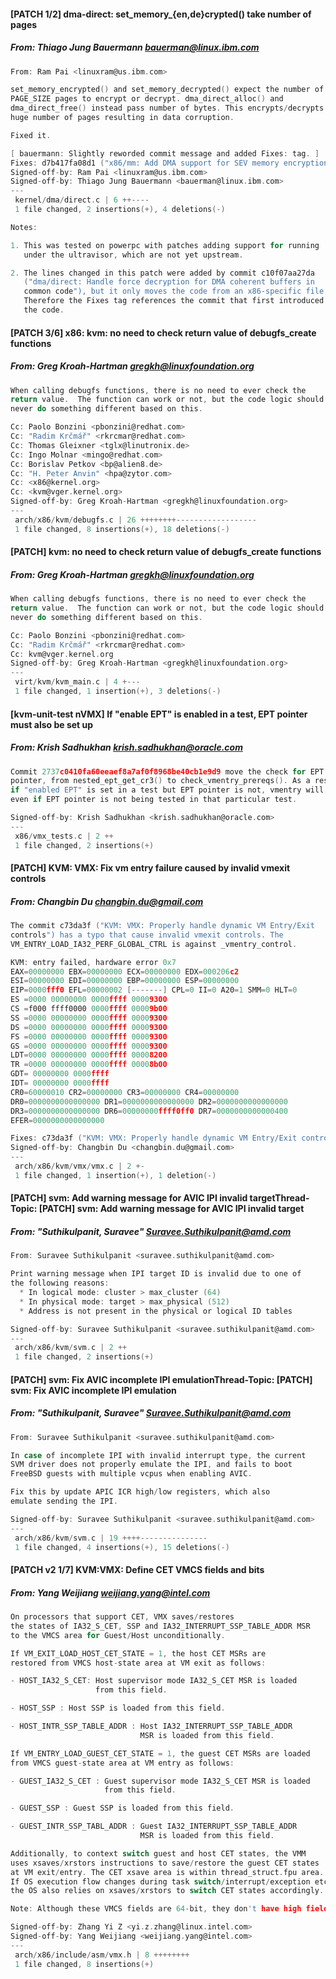 #### [PATCH 1/2] dma-direct: set_memory_{en,de}crypted() take number of pages
##### From: Thiago Jung Bauermann <bauerman@linux.ibm.com>

```c
From: Ram Pai <linuxram@us.ibm.com>

set_memory_encrypted() and set_memory_decrypted() expect the number of
PAGE_SIZE pages to encrypt or decrypt. dma_direct_alloc() and
dma_direct_free() instead pass number of bytes. This encrypts/decrypts a
huge number of pages resulting in data corruption.

Fixed it.

[ bauermann: Slightly reworded commit message and added Fixes: tag. ]
Fixes: d7b417fa08d1 ("x86/mm: Add DMA support for SEV memory encryption")
Signed-off-by: Ram Pai <linuxram@us.ibm.com>
Signed-off-by: Thiago Jung Bauermann <bauerman@linux.ibm.com>
---
 kernel/dma/direct.c | 6 ++----
 1 file changed, 2 insertions(+), 4 deletions(-)

Notes:

1. This was tested on powerpc with patches adding support for running
   under the ultravisor, which are not yet upstream.

2. The lines changed in this patch were added by commit c10f07aa27da
   ("dma/direct: Handle force decryption for DMA coherent buffers in
   common code"), but it only moves the code from an x86-specific file.
   Therefore the Fixes tag references the commit that first introduced
   the code.

```
#### [PATCH 3/6] x86: kvm: no need to check return value of debugfs_create functions
##### From: Greg Kroah-Hartman <gregkh@linuxfoundation.org>

```c
When calling debugfs functions, there is no need to ever check the
return value.  The function can work or not, but the code logic should
never do something different based on this.

Cc: Paolo Bonzini <pbonzini@redhat.com>
Cc: "Radim Krčmář" <rkrcmar@redhat.com>
Cc: Thomas Gleixner <tglx@linutronix.de>
Cc: Ingo Molnar <mingo@redhat.com>
Cc: Borislav Petkov <bp@alien8.de>
Cc: "H. Peter Anvin" <hpa@zytor.com>
Cc: <x86@kernel.org>
Cc: <kvm@vger.kernel.org>
Signed-off-by: Greg Kroah-Hartman <gregkh@linuxfoundation.org>
---
 arch/x86/kvm/debugfs.c | 26 ++++++++------------------
 1 file changed, 8 insertions(+), 18 deletions(-)

```
#### [PATCH] kvm: no need to check return value of debugfs_create functions
##### From: Greg Kroah-Hartman <gregkh@linuxfoundation.org>

```c
When calling debugfs functions, there is no need to ever check the
return value.  The function can work or not, but the code logic should
never do something different based on this.

Cc: Paolo Bonzini <pbonzini@redhat.com>
Cc: "Radim Krčmář" <rkrcmar@redhat.com>
Cc: kvm@vger.kernel.org
Signed-off-by: Greg Kroah-Hartman <gregkh@linuxfoundation.org>
---
 virt/kvm/kvm_main.c | 4 +---
 1 file changed, 1 insertion(+), 3 deletions(-)

```
#### [kvm-unit-test nVMX] If "enable EPT" is enabled in a test, EPT pointer must also be set up
##### From: Krish Sadhukhan <krish.sadhukhan@oracle.com>

```c
Commit 2737c0410fa60eeaef8a7af0f8968be40cb1e9d9 move the check for EPT
pointer, from nested_ept_get_cr3() to check_vmentry_prereqs(). As a result
if "enabled EPT" is set in a test but EPT pointer is not, vmentry will fail
even if EPT pointer is not being tested in that particular test.

Signed-off-by: Krish Sadhukhan <krish.sadhukhan@oracle.com>
---
 x86/vmx_tests.c | 2 ++
 1 file changed, 2 insertions(+)

```
#### [PATCH] KVM: VMX: Fix vm entry failure caused by invalid vmexit controls
##### From: Changbin Du <changbin.du@gmail.com>

```c
The commit c73da3f ("KVM: VMX: Properly handle dynamic VM Entry/Exit
controls") has a typo that cause invalid vmexit controls. The
VM_ENTRY_LOAD_IA32_PERF_GLOBAL_CTRL is against _vmentry_control.

KVM: entry failed, hardware error 0x7
EAX=00000000 EBX=00000000 ECX=00000000 EDX=000206c2
ESI=00000000 EDI=00000000 EBP=00000000 ESP=00000000
EIP=0000fff0 EFL=00000002 [-------] CPL=0 II=0 A20=1 SMM=0 HLT=0
ES =0000 00000000 0000ffff 00009300
CS =f000 ffff0000 0000ffff 00009b00
SS =0000 00000000 0000ffff 00009300
DS =0000 00000000 0000ffff 00009300
FS =0000 00000000 0000ffff 00009300
GS =0000 00000000 0000ffff 00009300
LDT=0000 00000000 0000ffff 00008200
TR =0000 00000000 0000ffff 00008b00
GDT= 00000000 0000ffff
IDT= 00000000 0000ffff
CR0=60000010 CR2=00000000 CR3=00000000 CR4=00000000
DR0=0000000000000000 DR1=0000000000000000 DR2=0000000000000000
DR3=0000000000000000 DR6=00000000ffff0ff0 DR7=0000000000000400
EFER=0000000000000000

Fixes: c73da3f ("KVM: VMX: Properly handle dynamic VM Entry/Exit controls")
Signed-off-by: Changbin Du <changbin.du@gmail.com>
---
 arch/x86/kvm/vmx/vmx.c | 2 +-
 1 file changed, 1 insertion(+), 1 deletion(-)

```
#### [PATCH] svm: Add warning message for AVIC IPI invalid targetThread-Topic: [PATCH] svm: Add warning message for AVIC IPI invalid target
##### From: "Suthikulpanit, Suravee" <Suravee.Suthikulpanit@amd.com>

```c
From: Suravee Suthikulpanit <suravee.suthikulpanit@amd.com>

Print warning message when IPI target ID is invalid due to one of
the following reasons:
  * In logical mode: cluster > max_cluster (64)
  * In physical mode: target > max_physical (512)
  * Address is not present in the physical or logical ID tables

Signed-off-by: Suravee Suthikulpanit <suravee.suthikulpanit@amd.com>
---
 arch/x86/kvm/svm.c | 2 ++
 1 file changed, 2 insertions(+)

```
#### [PATCH] svm: Fix AVIC incomplete IPI emulationThread-Topic: [PATCH] svm: Fix AVIC incomplete IPI emulation
##### From: "Suthikulpanit, Suravee" <Suravee.Suthikulpanit@amd.com>

```c
From: Suravee Suthikulpanit <suravee.suthikulpanit@amd.com>

In case of incomplete IPI with invalid interrupt type, the current
SVM driver does not properly emulate the IPI, and fails to boot
FreeBSD guests with multiple vcpus when enabling AVIC.

Fix this by update APIC ICR high/low registers, which also
emulate sending the IPI.

Signed-off-by: Suravee Suthikulpanit <suravee.suthikulpanit@amd.com>
---
 arch/x86/kvm/svm.c | 19 ++++---------------
 1 file changed, 4 insertions(+), 15 deletions(-)

```
#### [PATCH v2 1/7] KVM:VMX: Define CET VMCS fields and bits
##### From: Yang Weijiang <weijiang.yang@intel.com>

```c
On processors that support CET, VMX saves/restores
the states of IA32_S_CET, SSP and IA32_INTERRUPT_SSP_TABLE_ADDR MSR
to the VMCS area for Guest/Host unconditionally.

If VM_EXIT_LOAD_HOST_CET_STATE = 1, the host CET MSRs are
restored from VMCS host-state area at VM exit as follows:

- HOST_IA32_S_CET: Host supervisor mode IA32_S_CET MSR is loaded
                   from this field.

- HOST_SSP : Host SSP is loaded from this field.

- HOST_INTR_SSP_TABLE_ADDR : Host IA32_INTERRUPT_SSP_TABLE_ADDR
                             MSR is loaded from this field.

If VM_ENTRY_LOAD_GUEST_CET_STATE = 1, the guest CET MSRs are loaded
from VMCS guest-state area at VM entry as follows:

- GUEST_IA32_S_CET : Guest supervisor mode IA32_S_CET MSR is loaded
                     from this field.

- GUEST_SSP : Guest SSP is loaded from this field.

- GUEST_INTR_SSP_TABL_ADDR : Guest IA32_INTERRUPT_SSP_TABLE_ADDR
                             MSR is loaded from this field.

Additionally, to context switch guest and host CET states, the VMM
uses xsaves/xrstors instructions to save/restore the guest CET states
at VM exit/entry. The CET xsave area is within thread_struct.fpu area.
If OS execution flow changes during task switch/interrupt/exception etc.,
the OS also relies on xsaves/xrstors to switch CET states accordingly.

Note: Although these VMCS fields are 64-bit, they don't have high fields.

Signed-off-by: Zhang Yi Z <yi.z.zhang@linux.intel.com>
Signed-off-by: Yang Weijiang <weijiang.yang@intel.com>
---
 arch/x86/include/asm/vmx.h | 8 ++++++++
 1 file changed, 8 insertions(+)

```
